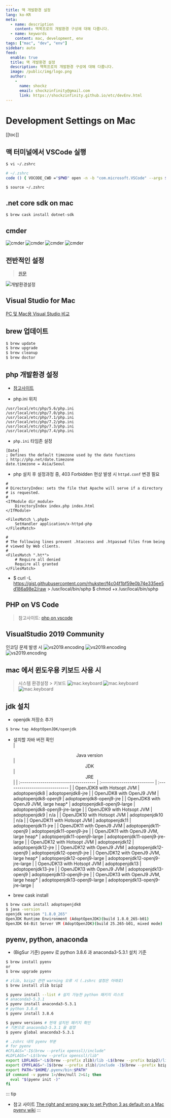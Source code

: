 ```yaml
---
title: 맥 개발환경 설정
lang: ko-KR
meta:
  - name: description
    content: 맥북프로의 개발환경 구성에 대해 다룹니다.
  - name: keywords
    content: mac, development, env
tags: ["mac", "dev", "env"]
sidebar: auto
feed:
  enable: true
  title: 맥 개발환경 설정
  description: 맥북프로의 개발환경 구성에 대해 다룹니다.
  image: /public/img/logo.png
  author:
    -
      name: shockz
      email: shockzinfinity@gmail.com
      link: https://shockzinfinity.github.io/etc/devEnv.html
---
```


# Development Settings on Mac

<TagLinks />

[[toc]]

## 맥 터미널에서 VSCode 실행

```bash
$ vi ~/.zshrc

# ~/.zshrc
code () { VOCODE_CWD ="$PWD" open -n -b "com.microsoft.VSCode" --args $* ;}

$ source ~/.zshrc
```

## .net core sdk on mac

```bash
$ brew cask install dotnet-sdk
```

## cmder

![cmder](./image/cmder.1.png)
![cmder](./image/cmder.4.png)
![cmder](./image/cmder.2.png)
![cmder](./image/cmder.3.png)

## 전반적인 설정

> [원문](https://subicura.com/2017/11/22/mac-os-development-environment-setup.html)

![개발환경설정](./image/mac.dev.settings.1.jpg)

## Visual Studio for Mac

[PC 및 Mac용 Visual Studio 비교](https://visualstudio.microsoft.com/ko/vs/mac/#vs_mac_table)

## brew 업데이트

```bash
$ brew update
$ brew upgrade
$ brew cleanup
$ brew doctor
```

## php 개발환경 설정

- [참고사이트](https://getgrav.org/blog/macos-catalina-apache-multiple-php-versions)

- php.ini 위치
```bash{6}
/usr/local/etc/php/5.6/php.ini
/usr/local/etc/php/7.0/php.ini
/usr/local/etc/php/7.1/php.ini
/usr/local/etc/php/7.2/php.ini
/usr/local/etc/php/7.3/php.ini
/usr/local/etc/php/7.4/php.ini
```
- `php.ini` 타임존 설정
```php{4}
[Date]
; Defines the default timezone used by the date functions
; http://php.net/date.timezone
date.timezone = Asia/Seoul
```
- php 설치 후 설정과정 중, 403 Forbidden 현상 발생 시 `httpd.conf` 변경 필요
```bash{19}
#
# DirectoryIndex: sets the file that Apache will serve if a directory
# is requested.
#
<IfModule dir_module>
    DirectoryIndex index.php index.html
</IfModule>

<FilesMatch \.php$>
    SetHandler application/x-httpd-php
</FilesMatch>

#
# The following lines prevent .htaccess and .htpasswd files from being 
# viewed by Web clients. 
#
<FilesMatch ".ht*">
    # Require all denied
    Require all granted
</FilesMatch>
```
- $ curl -L https://gist.githubusercontent.com/rhukster/f4c04f1bf59e0b74e335ee5d186a98e2/raw > /usr/local/bin/sphp
$ chmod +x /usr/local/bin/sphp

## PHP on VS Code

> 참고사이트: [php on vscode](http://blog.naver.com/PostView.nhn?blogId=haruby511&logNo=221455944336)

## VisualStudio 2019 Community

인코딩 문제 발생 시
![vs2019.encoding](./image/vs2019.encoding.1.png)
![vs2019.encoding](./image/vs2019.encoding.2.png)
![vs2019.encoding](./image/vs2019.encoding.3.png)

## mac 에서 윈도우용 키보드 사용 시

> 시스템 환경설정 > 키보드
![mac.keyboard](./image/mac.keyboard.1.png)
![mac.keyboard](./image/mac.keyboard.2.png)
![mac.keyboard](./image/mac.keyboard.3.png)

## jdk 설치

- openjdk 저장소 추가
```bash
$ brew tap AdoptOpenJDK/openjdk
```
- 설치할 자바 버전 확인  
| <center>Java version</center>          | <center>JDK</center>        | <center>JRE</center>            |
| :------------------------------------- | :-------------------------- | :------------------------------ |
| OpenJDK8 with Hotsopt JVM              | adoptopenjdk8               | adoptopenjdk8-jre               |
| OpenJDK8 with OpenJ9 JVM               | adoptopenjdk8-openj9        | adoptopenjdk8-openj9-jre        |
| OpenJDK8 with OpenJ9 JVM, large heap*  | adoptopenjdk8-openj9-large  | adoptopenjdk8-openj9-jre-large  |
| OpenJDK9 with Hotsopt JVM              | adoptopenjdk9               | n/a                             |
| OpenJDK10 with Hotsopt JVM             | adoptopenjdk10              | n/a                             |
| OpenJDK11 with Hotsopt JVM             | adoptopenjdk11              | adoptopenjdk11-jre              |
| OpenJDK11 with OpenJ9 JVM              | adoptopenjdk11-openj9       | adoptopenjdk11-openj9-jre       |
| OpenJDK11 with OpenJ9 JVM, large heap* | adoptopenjdk11-openj9-large | adoptopenjdk11-openj9-jre-large |
| OpenJDK12 with Hotsopt JVM             | adoptopenjdk12              | adoptopenjdk12-jre              |
| OpenJDK12 with OpenJ9 JVM              | adoptopenjdk12-openj9       | adoptopenjdk12-openj9-jre       |
| OpenJDK12 with OpenJ9 JVM, large heap* | adoptopenjdk12-openj9-large | adoptopenjdk12-openj9-jre-large |
| OpenJDK13 with Hotsopt JVM             | adoptopenjdk13              | adoptopenjdk13-jre              |
| OpenJDK13 with OpenJ9 JVM              | adoptopenjdk13-openj9       | adoptopenjdk13-openj9-jre       |
| OpenJDK13 with OpenJ9 JVM, large heap* | adoptopenjdk13-openj9-large | adoptopenjdk13-openj9-jre-large |

- brew cask install <version>
```bash
$ brew cask install adoptopenjdk8
$ java -version
openjdk version "1.8.0_265"
OpenJDK Runtime Environment (AdoptOpenJDK)(build 1.8.0_265-b01)
OpenJDK 64-Bit Server VM (AdoptOpenJDK)(build 25.265-b01, mixed mode)
```

## pyenv, python, anaconda

- (BigSur 기준) pyenv 로 python 3.8.6 과 anaconda3-5.3.1 설치 기준
```bash
$ brew install pyenv
or
$ brew upgrade pyenv

# zlib, bzip2 관련 warning 오류 시 (.zshrc 설정은 아래로)
$ brew install zlib bzip2

$ pyenv install --list # 설치 가능한 python 패키지 리스트
# anaconda3-5.3.1
$ pyenv install anaconda3-5.3.1
# python 3.8.6
$ pyenv install 3.8.6

$ pyenv versions # 현재 설치된 패키지 확인
# 기본으로 anaconda3-5.3.1 을 설정
$ pyenv global anaconda3-5.3.1
```
```bash
# .zshrc 내의 pyenv 부분
# for pyenv
#CFLAGS="-I$(brew --prefix openssl)/include"
#LDFLAGS="-L$(brew --prefix openssl)/lib"
export LDFLAGS="-L$(brew --prefix zlib)/lib -L$(brew --prefix bzip2)/lib"
export CPPFLAGS="-I$(brew --prefix zlib)/include -I$(brew --prefix bzip2)/include"
export PATH="$HOME/.pyenv/bin:$PATH"
if command -v pyenv 1>/dev/null 2>&1; then
  eval "$(pyenv init -)"
fi
```
::: tip
- 참고 사이트
   [The right and wrong way to set Python 3 as default on a Mac](https://opensource.com/article/19/5/python-3-default-mac)
   [pyenv wiki](https://github.com/pyenv/pyenv/wiki/Common-build-problems)
:::
